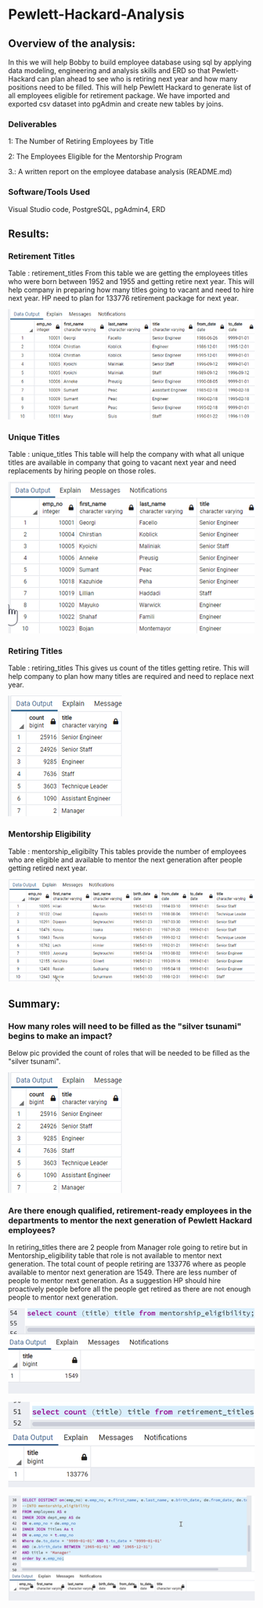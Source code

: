 # Pewlett-Hackard-Analysis


## Overview of the analysis:
In this we will help Bobby to build employee database using sql by applying data modeling, engineering and analysis skills and ERD so that
Pewlett-Hackard can plan ahead to see who is retiring next year and how many positions need to be filled. This will help Pewlett Hackard to generate 
list of all employees eligible for retirement package. We have imported and exported csv dataset into pgAdmin and create new tables by joins.


### Deliverables
1: The Number of Retiring Employees by Title

2: The Employees Eligible for the Mentorship Program

3.: A written report on the employee database analysis (README.md)
 
### Software/Tools Used
 Visual Studio code, PostgreSQL, pgAdmin4, ERD 
 
## Results:
### Retirement Titles 
Table : retirement_titles
From this table we are getting the employees titles who were born between 1952 and 1955 and getting retire next year. This will help company in 
preparing how many titles going to vacant and need to hire next year. HP need to plan for 133776 retirement package for next year.

![](https://github.com/sumanpriyah/Pewlett-Hackard-Analysis/blob/main/Images/retirement_titles.png) 
 
### Unique Titles
Table : unique_titles
This table will help the company with what all unique titles are available in company that going to vacant next year and need replacements by hiring people on those roles.
 
![](https://github.com/sumanpriyah/Pewlett-Hackard-Analysis/blob/main/Images/unique_titles.png)
 
### Retiring Titles
Table : retiring_titles
 This gives us count of the titles getting retire. This will help company to plan how many titles are required and need to replace next year.
 
![](https://github.com/sumanpriyah/Pewlett-Hackard-Analysis/blob/main/Images/retiring_titles.png)
 
### Mentorship Eligibility
Table : mentorship_eligibilty
 This tables provide the number of employees who are eligible and available to mentor the next generation after people getting retired next year.
 
![](https://github.com/sumanpriyah/Pewlett-Hackard-Analysis/blob/main/Images/mentorship_eligibilty.png)
 
## Summary:

### How many roles will need to be filled as the "silver tsunami" begins to make an impact?
Below pic provided the count of roles that will be needed to be filled as the "silver tsunami".

![](https://github.com/sumanpriyah/Pewlett-Hackard-Analysis/blob/main/Images/retiring_titles.png)

### Are there enough qualified, retirement-ready employees in the departments to mentor the next generation of Pewlett Hackard employees?
In retiring_titles there are 2 people from Manager role going to retire but in Mentorship_eligibility table that role is not available to mentor next
generation. The total count of people retiring are 133776 where as people available to mentor next generation are 1549. There are less number
of people to mentor next generation. As a suggestion HP should hire proactively people before all the people get retired as there are not enough people to 
mentor next generation.

![](https://github.com/sumanpriyah/Pewlett-Hackard-Analysis/blob/main/Images/count_mentorship.png)

![](https://github.com/sumanpriyah/Pewlett-Hackard-Analysis/blob/main/Images/retiring%20titles-count.png)

![](https://github.com/sumanpriyah/Pewlett-Hackard-Analysis/blob/main/Images/Manager_title.png)